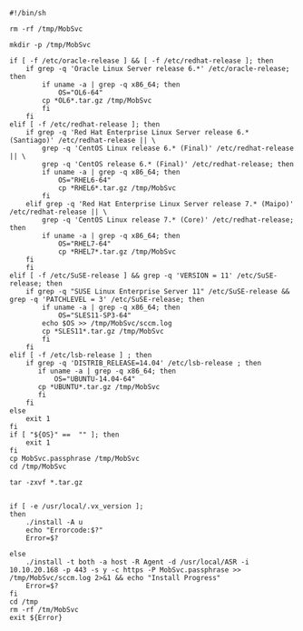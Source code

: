 	#!/bin/sh
	
	rm -rf /tmp/MobSvc
	
	mkdir -p /tmp/MobSvc
	
	if [ -f /etc/oracle-release ] && [ -f /etc/redhat-release ]; then
	    if grep -q 'Oracle Linux Server release 6.*' /etc/oracle-release; then
	        if uname -a | grep -q x86_64; then
	            OS="OL6-64"
		    cp *OL6*.tar.gz /tmp/MobSvc
	        fi
	    fi
	elif [ -f /etc/redhat-release ]; then
	    if grep -q 'Red Hat Enterprise Linux Server release 6.* (Santiago)' /etc/redhat-release || \
	        grep -q 'CentOS Linux release 6.* (Final)' /etc/redhat-release || \
	        grep -q 'CentOS release 6.* (Final)' /etc/redhat-release; then
	        if uname -a | grep -q x86_64; then
	            OS="RHEL6-64"
	            cp *RHEL6*.tar.gz /tmp/MobSvc
	        fi
	    elif grep -q 'Red Hat Enterprise Linux Server release 7.* (Maipo)' /etc/redhat-release || \
	        grep -q 'CentOS Linux release 7.* (Core)' /etc/redhat-release; then
	        if uname -a | grep -q x86_64; then
	            OS="RHEL7-64"
	            cp *RHEL7*.tar.gz /tmp/MobSvc
		fi
	    fi
	elif [ -f /etc/SuSE-release ] && grep -q 'VERSION = 11' /etc/SuSE-release; then
	    if grep -q "SUSE Linux Enterprise Server 11" /etc/SuSE-release && grep -q 'PATCHLEVEL = 3' /etc/SuSE-release; then
	        if uname -a | grep -q x86_64; then
	            OS="SLES11-SP3-64"
		    echo $OS >> /tmp/MobSvc/sccm.log
		    cp *SLES11*.tar.gz /tmp/MobSvc
	        fi
	    fi
	elif [ -f /etc/lsb-release ] ; then
	    if grep -q 'DISTRIB_RELEASE=14.04' /etc/lsb-release ; then
	       if uname -a | grep -q x86_64; then
	           OS="UBUNTU-14.04-64"
		   cp *UBUNTU*.tar.gz /tmp/MobSvc
	       fi
	    fi
	else
		exit 1
	fi
	if [ "${OS}" ==  "" ]; then
		exit 1
	fi
	cp MobSvc.passphrase /tmp/MobSvc
	cd /tmp/MobSvc
	
	tar -zxvf *.tar.gz
	
	
	if [ -e /usr/local/.vx_version ];
	then
		./install -A u
		echo "Errorcode:$?"
		Error=$?
	
	else
		./install -t both -a host -R Agent -d /usr/local/ASR -i 10.10.20.168 -p 443 -s y -c https -P MobSvc.passphrase >> /tmp/MobSvc/sccm.log 2>&1 && echo "Install Progress"
		Error=$?
	fi
	cd /tmp
	rm -rf /tm/MobSvc
	exit ${Error}
